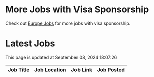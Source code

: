 # More Jobs with Visa Sponsorship

Check out [Europe Jobs](https://github.com/sureshparimi/europejobs#latest-jobs) for more jobs with visa sponsorship.

# Latest Jobs

This page is updated at September 08, 2024 18:07:26

| Job Title | Job Location | Job Link | Job Posted |
| --- | --- | --- | --- |
